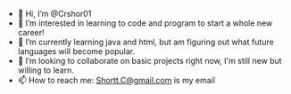 - 👋 Hi, I’m @Crshor01
- 👀 I’m interested in learning to code and program to start a whole new career!
- 🌱 I’m currently learning java and html, but am figuring out what future languages will become popular.
- 💞️ I’m looking to collaborate on basic projects right now, I'm still new but willing to learn.
- 📫 How to reach me: Shortt.C@gmail.com is my email

<!---
Crshor01/Crshor01 is a ✨ special ✨ repository because its `README.md` (this file) appears on your GitHub profile.
You can click the Preview link to take a look at your changes.
--->

